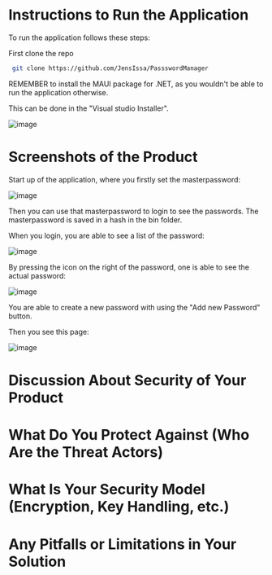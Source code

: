 # Instructions to Run the Application

To run the application follows these steps:

First clone the repo 
  ```bash
   git clone https://github.com/JensIssa/PassswordManager
```
REMEMBER to install the MAUI package for .NET, as you wouldn't be able to run the application otherwise.

This can be done in the "Visual studio Installer". 

![image](https://github.com/user-attachments/assets/abd611c3-9568-4107-b708-c136024b90ad)


# Screenshots of the Product

Start up of the application, where you firstly set the masterpassword:

![image](https://github.com/user-attachments/assets/c758c169-5414-4b6d-813a-4fc652c2ffe3)

Then you can use that masterpassword to login to see the passwords. The masterpassword is saved in a hash in the bin folder.

When you login, you are able to see a list of the password:

![image](https://github.com/user-attachments/assets/cbcd3b32-419a-4f92-b344-4a272fb5a51d)

By pressing the icon on the right of the password, one is able to see the actual password:

![image](https://github.com/user-attachments/assets/c89ef7b4-f15a-45bc-ab6b-8a748c78d6bc)

You are able to create a new password with using the "Add new Password" button.

Then you see this page:

![image](https://github.com/user-attachments/assets/b3124d33-4ed2-4a7c-a3b8-51b5d5041836)


# Discussion About Security of Your Product



# What Do You Protect Against (Who Are the Threat Actors)

# What Is Your Security Model (Encryption, Key Handling, etc.)

# Any Pitfalls or Limitations in Your Solution
